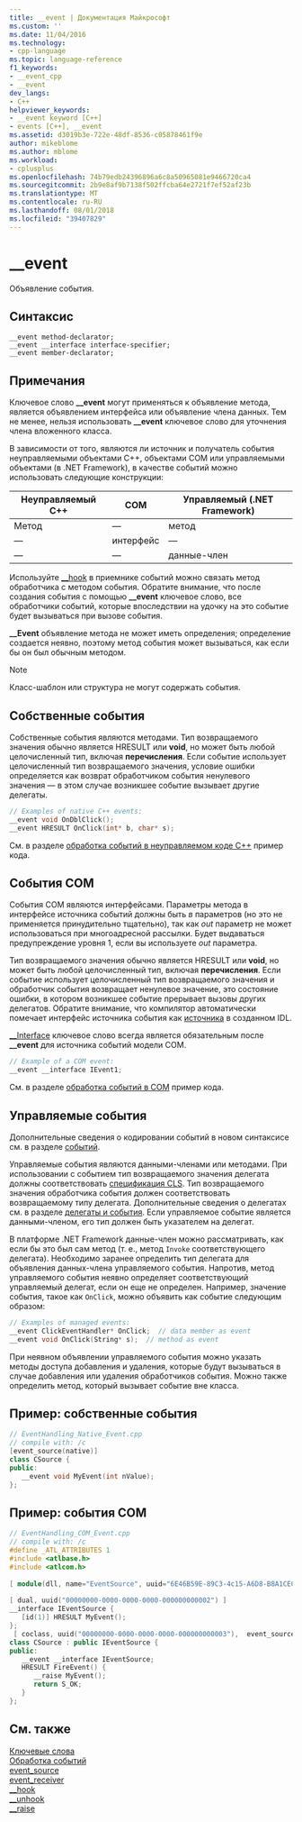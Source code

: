 ```yaml
---
title: __event | Документация Майкрософт
ms.custom: ''
ms.date: 11/04/2016
ms.technology:
- cpp-language
ms.topic: language-reference
f1_keywords:
- __event_cpp
- __event
dev_langs:
- C++
helpviewer_keywords:
- __event keyword [C++]
- events [C++], __event
ms.assetid: d3019b3e-722e-48df-8536-c05878461f9e
author: mikeblome
ms.author: mblome
ms.workload:
- cplusplus
ms.openlocfilehash: 74b79edb24396896a6c8a50965081e9466720ca4
ms.sourcegitcommit: 2b9e8af9b7138f502ffcba64e2721f7ef52af23b
ms.translationtype: MT
ms.contentlocale: ru-RU
ms.lasthandoff: 08/01/2018
ms.locfileid: "39407829"
---
```

# <a name="event"></a>__event
Объявление события.  
  
## <a name="syntax"></a>Синтаксис  
  
```  
__event method-declarator;  
__event __interface interface-specifier;  
__event member-declarator;  
```  
  
## <a name="remarks"></a>Примечания  
 Ключевое слово **__event** могут применяться к объявление метода, является объявлением интерфейса или объявление члена данных. Тем не менее, нельзя использовать **__event** ключевое слово для уточнения члена вложенного класса.  
  
 В зависимости от того, являются ли источник и получатель события неуправляемыми объектами C++, объектами COM или управляемыми объектами (в .NET Framework), в качестве событий можно использовать следующие конструкции:  
  
|Неуправляемый C++|COM|Управляемый (.NET Framework)|  
|------------------|---------|--------------------------------|  
|Метод|—|метод|  
|—|интерфейс|—|  
|—|—|данные-член|  
  
 Используйте [__hook](../cpp/hook.md) в приемнике событий можно связать метод обработчика с методом события. Обратите внимание, что после создания события с помощью **__event** ключевое слово, все обработчики событий, которые впоследствии на удочку на это событие будет вызываться при вызове события.  
  
 **__Event** объявление метода не может иметь определения; определение создается неявно, поэтому метод события может вызываться, как если бы он был обычным методом.  
  
> [!NOTE]
>  Класс-шаблон или структура не могут содержать события.  
  
## <a name="native-events"></a>Собственные события  
 Собственные события являются методами. Тип возвращаемого значения обычно является HRESULT или **void**, но может быть любой целочисленный тип, включая **перечисления**. Если событие использует целочисленный тип возвращаемого значения, условие ошибки определяется как возврат обработчиком события ненулевого значения — в этом случае возникшее событие вызывает другие делегаты.  
  
```cpp 
// Examples of native C++ events:  
__event void OnDblClick();  
__event HRESULT OnClick(int* b, char* s);  
```  
  
 См. в разделе [обработка событий в неуправляемом коде C++](../cpp/event-handling-in-native-cpp.md) пример кода.  
  
## <a name="com-events"></a>События COM  
 События COM являются интерфейсами. Параметры метода в интерфейсе источника событий должны быть *в* параметров (но это не применяется принудительно тщательно), так как *out* параметр не может использоваться при многоадресной рассылки. Будет выдаваться предупреждение уровня 1, если вы используете *out* параметра.  
  
 Тип возвращаемого значения обычно является HRESULT или **void**, но может быть любой целочисленный тип, включая **перечисления**. Если событие использует целочисленный тип возвращаемого значения и обработчик события возвращает ненулевое значение, это состояние ошибки, в котором возникшее событие прерывает вызовы других делегатов. Обратите внимание, что компилятор автоматически помечает интерфейс источника события как [источника](../windows/source-cpp.md) в созданном IDL.  
  
 [__Interface](../cpp/interface.md) ключевое слово всегда является обязательным после **__event** для источника событий модели COM.  
  
```cpp 
// Example of a COM event:  
__event __interface IEvent1;  
```  
  
 См. в разделе [обработка событий в COM](../cpp/event-handling-in-com.md) пример кода.  
  
## <a name="managed-events"></a>Управляемые события  
 Дополнительные сведения о кодировании событий в новом синтаксисе см. в разделе [событий](../windows/event-cpp-component-extensions.md).  
  
 Управляемые события являются данными-членами или методами. При использовании с событием тип возвращаемого значения делегата должны соответствовать [спецификация CLS](/dotnet/standard/language-independence-and-language-independent-components). Тип возвращаемого значения обработчика события должен соответствовать возвращаемому типу делегата. Дополнительные сведения о делегатах см. в разделе [делегаты и события](../dotnet/delegates-and-events.md). Если управляемое событие является данными-членом, его тип должен быть указателем на делегат.  
  
 В платформе .NET Framework данные-член можно рассматривать, как если бы это был сам метод (т. е., метод `Invoke` соответствующего делегата). Необходимо заранее определить тип делегата для объявления данных-члена управляемого события. Напротив, метод управляемого события неявно определяет соответствующий управляемый делегат, если он еще не определен. Например, значение события, такое как `OnClick`, можно объявить как событие следующим образом:  
  
```cpp 
// Examples of managed events:  
__event ClickEventHandler* OnClick;  // data member as event  
__event void OnClick(String* s);  // method as event  
```  
  
 При неявном объявлении управляемого события можно указать методы доступа добавления и удаления, которые будут вызываться в случае добавления или удаления обработчиков события. Можно также определить метод, который вызывает событие вне класса.  
  
## <a name="example-native-events"></a>Пример: собственные события  
  
```cpp 
// EventHandling_Native_Event.cpp  
// compile with: /c  
[event_source(native)]  
class CSource {  
public:  
   __event void MyEvent(int nValue);  
};  
```  
  
## <a name="example-com-events"></a>Пример: события COM  
  
```cpp 
// EventHandling_COM_Event.cpp  
// compile with: /c  
#define _ATL_ATTRIBUTES 1  
#include <atlbase.h>  
#include <atlcom.h>  
  
[ module(dll, name="EventSource", uuid="6E46B59E-89C3-4c15-A6D8-B8A1CEC98830") ];  
  
[ dual, uuid("00000000-0000-0000-0000-000000000002") ]  
__interface IEventSource {  
   [id(1)] HRESULT MyEvent();  
};  
 [ coclass, uuid("00000000-0000-0000-0000-000000000003"),  event_source(com) ]  
class CSource : public IEventSource {  
public:  
   __event __interface IEventSource;  
   HRESULT FireEvent() {  
      __raise MyEvent();  
      return S_OK;  
   }  
};  
```  
  
## <a name="see-also"></a>См. также  
 [Ключевые слова](../cpp/keywords-cpp.md)   
 [Обработка событий](../cpp/event-handling.md)   
 [event_source](../windows/event-source.md)   
 [event_receiver](../windows/event-receiver.md)   
 [__hook](../cpp/hook.md)   
 [__unhook](../cpp/unhook.md)   
 [__raise](../cpp/raise.md)